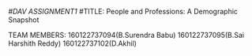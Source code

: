 *#*DAV ASSIGNMENT1**
#TITLE: People and Professions: A Demographic Snapshot



TEAM MEMBERS:
160122737094(B.Surendra Babu)
160122737095(B.Sai Harshith Reddy)
160122737102(D.Akhil)
